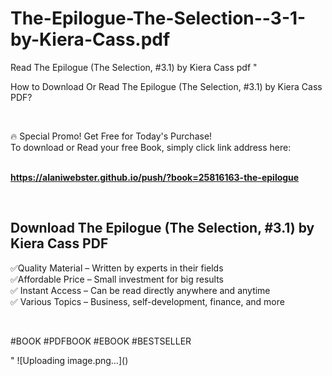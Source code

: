 # The-Epilogue-The-Selection--3-1-by-Kiera-Cass.pdf
Read The Epilogue (The Selection, #3.1) by Kiera Cass pdf
"<p>How to Download Or Read The Epilogue (The Selection, #3.1) by Kiera Cass PDF?</p>
<p>&nbsp;</p>
<p>&#128293;  Special Promo! Get Free for Today's Purchase!<br />To download or Read your free Book, simply click link address here:&nbsp;<br />&nbsp;</p>
<p><a href=""https://alaniwebster.github.io/push/?book=25816163-the-epilogue""><strong>https://alaniwebster.github.io/push/?book=25816163-the-epilogue</strong></a></p>
<p>&nbsp;</p>
<h2>Download The Epilogue (The Selection, #3.1) by Kiera Cass PDF</h2>
<p>&#x2705;Quality Material &ndash; Written by experts in their fields<br />&#x2705;Affordable Price &ndash; Small investment for big results<br />&#x2705; Instant Access &ndash; Can be read directly anywhere and anytime<br />&#x2705; Various Topics &ndash; Business, self-development, finance, and more</p>
<p>&nbsp;</p>
<p>#BOOK #PDFBOOK #EBOOK #BESTSELLER</p>
"
![Uploading image.png…]()
